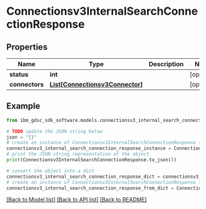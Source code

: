 # Connectionsv3InternalSearchConnectionResponse


## Properties

Name | Type | Description | Notes
------------ | ------------- | ------------- | -------------
**status** | **int** |  | [optional] 
**connectors** | [**List[Connectionsv3Connector]**](Connectionsv3Connector.md) |  | [optional] 

## Example

```python
from ibm_gdsc_sdk_software.models.connectionsv3_internal_search_connection_response import Connectionsv3InternalSearchConnectionResponse

# TODO update the JSON string below
json = "{}"
# create an instance of Connectionsv3InternalSearchConnectionResponse from a JSON string
connectionsv3_internal_search_connection_response_instance = Connectionsv3InternalSearchConnectionResponse.from_json(json)
# print the JSON string representation of the object
print(Connectionsv3InternalSearchConnectionResponse.to_json())

# convert the object into a dict
connectionsv3_internal_search_connection_response_dict = connectionsv3_internal_search_connection_response_instance.to_dict()
# create an instance of Connectionsv3InternalSearchConnectionResponse from a dict
connectionsv3_internal_search_connection_response_from_dict = Connectionsv3InternalSearchConnectionResponse.from_dict(connectionsv3_internal_search_connection_response_dict)
```
[[Back to Model list]](../README.md#documentation-for-models) [[Back to API list]](../README.md#documentation-for-api-endpoints) [[Back to README]](../README.md)


